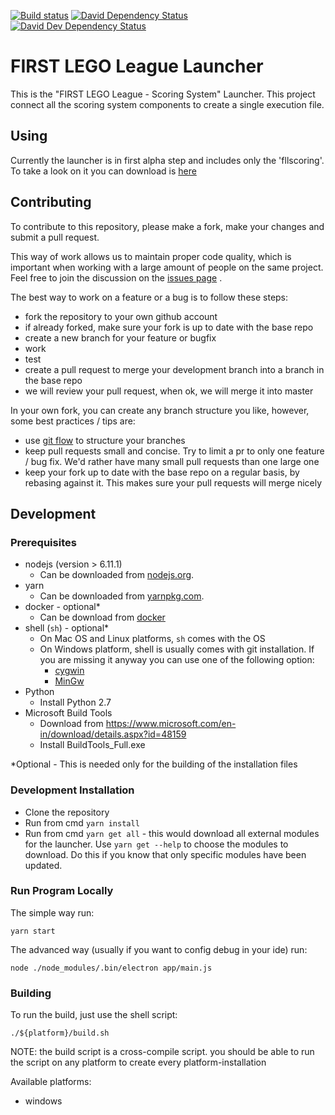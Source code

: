 [![Build status](https://ci.appveyor.com/api/projects/status/0y2bsm8ku11q6vyt?svg=true)](https://ci.appveyor.com/project/2roy999/launcher-8a1fe)
[![David Dependency Status](https://david-dm.org/FirstLegoLeague/Launcher.png)](https://david-dm.org/FirstLegoLeague/Launcher)
[![David Dev Dependency Status](https://david-dm.org/FirstLegoLeague/Launcher/dev-status.png)](https://david-dm.org/FirstLegoLeague/Launcher#info=devDependencies)

FIRST LEGO League Launcher
==========================

This is the "FIRST LEGO League - Scoring System" Launcher. This project connect
 all the scoring system components to create a single execution file.

Using
-----

Currently the launcher is in first alpha step and includes only the
 'fllscoring'. To take a look on it you can download is
 [here](https://s3.eu-central-1.amazonaws.com/fll-scoring-launcher/FLL-scoring-setup.exe)

Contributing
---------------

To contribute to this repository, please make a fork, make your changes and
 submit a pull request.

This way of work allows us to maintain proper code quality, which is important
 when working with a large amount of people on the same project. Feel free to
 join the discussion on the [issues page](https://github.com/FirstLegoLeague/fllscoring/issues)
 .

The best way to work on a feature or a bug is to follow these steps:

- fork the repository to your own github account
- if already forked, make sure your fork is up to date with the base repo
- create a new branch for your feature or bugfix
- work
- test
- create a pull request to merge your development branch into a branch in the
  base repo
- we will review your pull request, when ok, we will merge it into master

In your own fork, you can create any branch structure you like, however, some
best practices / tips are:

- use [git flow](https://jeffkreeftmeijer.com/2010/why-arent-you-using-git-flow/)
  to structure your branches
- keep pull requests small and concise. Try to limit a pr to only one feature /
  bug fix. We'd rather have many small pull requests than one large one
- keep your fork up to date with the base repo on a regular basis, by rebasing
  against it. This makes sure your pull requests will merge nicely

Development
---------------

### Prerequisites ###

- nodejs (version > 6.11.1)
  - Can be downloaded from [nodejs.org](https://nodejs.org).
- yarn
  - Can be downloaded from [yarnpkg.com](https://yarnpkg.com).
- docker - optional\*
  - Can be download from [docker](https://www.docker.com/)
- shell (`sh`) - optional\*
  - On Mac OS and Linux platforms, `sh` comes with the OS
  - On Windows platform, shell is usually comes with git installation.
    If you are missing it anyway you can use one of the following option:
    - [cygwin](http://www.cygwin.com/)
    - [MinGw](http://www.mingw.org/)
- Python
  - Install Python 2.7
- Microsoft Build Tools
  - Download from https://www.microsoft.com/en-in/download/details.aspx?id=48159
  - Install BuildTools_Full.exe

\*Optional - This is needed only for the building of the installation files

### Development Installation ###

- Clone the repository
- Run from cmd `yarn install`
- Run from cmd `yarn get all` - this would download all external
  modules for the launcher. Use `yarn get --help` to choose the modules
  to download. Do this if you know that only specific modules have been updated.

### Run Program Locally ###
The simple way run:
```
yarn start
```

The advanced way (usually if you want to config debug in your ide) run:
```
node ./node_modules/.bin/electron app/main.js
```

### Building ###

To run the build, just use the shell script:
```
./${platform}/build.sh
```

NOTE: the build script is a cross-compile script. you should be able
 to run the script on any platform to create every platform-installation

Available platforms:
 - windows
